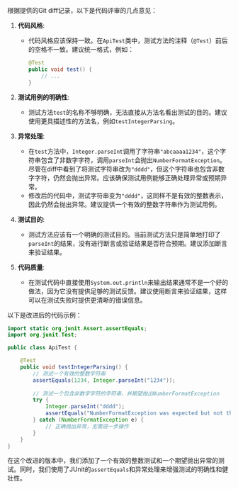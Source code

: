 根据提供的Git diff记录，以下是代码评审的几点意见：

1. **代码风格**:
   - 代码风格应该保持一致。在`ApiTest`类中，测试方法的注释（`@Test`）前后的空格不一致。建议统一格式，例如：
     ```java
     @Test
     public void test() {
         // ...
     }
     ```

2. **测试用例的明确性**:
   - 测试方法`test`的名称不够明确，无法直接从方法名看出测试的目的。建议使用更具描述性的方法名，例如`testIntegerParsing`。

3. **异常处理**:
   - 在`test`方法中，`Integer.parseInt`调用了字符串`"abcaaaa1234"`，这个字符串包含了非数字字符，调用`parseInt`会抛出`NumberFormatException`。尽管在diff中看到了将测试字符串改为`"dddd"`，但这个字符串也包含非数字字符，仍然会抛出异常。应该确保测试用例能够正确处理异常或预期异常。
   - 修改后的代码中，测试字符串变为`"dddd"`，这同样不是有效的整数表示，因此仍然会抛出异常。建议提供一个有效的整数字符串作为测试用例。

4. **测试目的**:
   - 测试方法应该有一个明确的测试目的。当前测试方法只是简单地打印了`parseInt`的结果，没有进行断言或验证结果是否符合预期。建议添加断言来验证结果。

5. **代码质量**:
   - 在测试代码中直接使用`System.out.println`来输出结果通常不是一个好的做法，因为它没有提供足够的测试反馈。建议使用断言来验证结果，这样可以在测试失败时提供更清晰的错误信息。

以下是改进后的代码示例：

```java
import static org.junit.Assert.assertEquals;
import org.junit.Test;

public class ApiTest {

    @Test
    public void testIntegerParsing() {
        // 测试一个有效的整数字符串
        assertEquals(1234, Integer.parseInt("1234"));
        
        // 测试一个包含非数字字符的字符串，并期望抛出NumberFormatException
        try {
            Integer.parseInt("dddd");
            assertEquals("NumberFormatException was expected but not thrown", true, false);
        } catch (NumberFormatException e) {
            // 正确抛出异常，无需进一步操作
        }
    }
}
```

在这个改进的版本中，我们添加了一个有效的整数测试和一个期望抛出异常的测试。同时，我们使用了JUnit的`assertEquals`和异常处理来增强测试的明确性和健壮性。